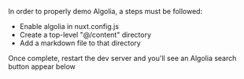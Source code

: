 In order to properly demo Algolia, a steps must be followed:

- Enable algolia in nuxt.config.js
- Create a top-level "@/content" directory
- Add a markdown file to that directory

Once complete, restart the dev server and you'll see an Algolia search button appear below
